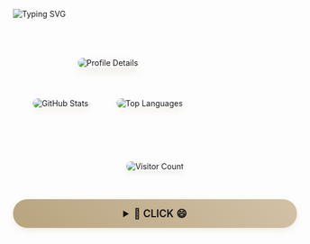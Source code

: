 ![Typing SVG](https://readme-typing-svg.herokuapp.com?color=%23B8A47E&bg=%23121212&center=true&vCenter=true&width=900&lines=Hi+there+👋,+I+am+Zhongwei+Chen.;🎉+Welcome+to+My+Github!;🤖+I'm+interested+in+Multi-modal+and+Cross-view+learning!;💬+Feel+free+to+ask+me+any+questions!)

<table style="width: 100%; border-collapse: separate; border-spacing: 20px; margin: 30px 0;">
  <tr>
    <td colspan="2" style="text-align: center; padding: 20px;">
      <img src="https://github-profile-summary-cards.vercel.app/api/cards/profile-details?username=ISChenawei&theme=rose_pine" 
           alt="Profile Details" 
           style="border-radius: 25px; box-shadow: 0 8px 16px rgba(184,164,126,0.15); width: 100%; max-width: 600px;"/>
    </td>
  </tr>
  <tr>
    <td style="text-align: center; vertical-align: top; padding: 15px;">
      <img src="https://github-readme-stats.vercel.app/api?username=ISChenawei&show_icons=true&theme=rose_pine&hide_title=true&bg_color=121212&text_color=B8A47E" 
           alt="GitHub Stats" 
           style="border-radius: 18px; box-shadow: 0 6px 12px rgba(184,164,126,0.1); width: 100%; max-width: 300px;"/>
    </td>
    <td style="text-align: center; vertical-align: top; padding: 15px;">
      <img src="https://github-readme-stats.vercel.app/api/top-langs/?username=ISChenawei&layout=compact&theme=rose_pine&bg_color=121212&text_color=B8A47E" 
           alt="Top Languages" 
           style="border-radius: 18px; box-shadow: 0 6px 12px rgba(184,164,126,0.1); width: 100%; max-width: 300px;"/>
    </td>
  </tr>
</table>
<div align="center">
  <img src="https://komarev.com/ghpvc/?username=924973292&style=flat-square&color=B8A47E" 
       alt="Visitor Count" 
       style="margin: 30px 0; box-shadow: 0 4px 8px rgba(184,164,126,0.15); border-radius: 15px;"/>
</div>

<!-- 金色惊喜区域 -->
<div align="center">
  <details>
    <summary style="background: linear-gradient(45deg, #B8A47E 0%, #D1C0A5 50%, #B8A47E 100%);
                   background-size: 200% auto;
                   color: #121212;
                   padding: 15px 30px;
                   border-radius: 25px;
                   cursor: pointer;
                   font-size: 18px;
                   font-weight: 600;
                   transition: 0.5s;
                   box-shadow: 0 4px 12px rgba(184,164,126,0.2);
                   margin: 20px 0;">
      🚀 CLICK 😄
    </summary>
    <div style="margin-top: 25px;">
      <div style="background: #1A1A1A; border-radius: 20px; padding: 25px; box-shadow: 0 8px 20px rgba(184,164,126,0.15);">
        <img src="https://github.com/924973292/924973292/blob/master/cat.gif" 
             alt="Coding Cat" 
             style="border-radius: 15px; 
                    box-shadow: 0 6px 12px rgba(184,164,126,0.15);
                    border: 2px solid rgba(184,164,126,0.2);
                    width: 350px;"/>
      </div>
    </div>
  </details>
</div>






